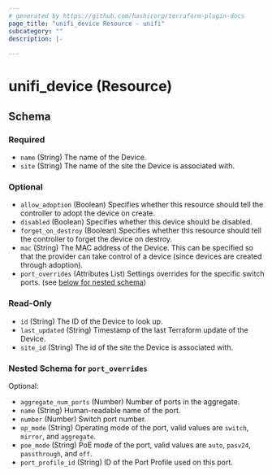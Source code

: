```yaml
---
# generated by https://github.com/hashicorp/terraform-plugin-docs
page_title: "unifi_device Resource - unifi"
subcategory: ""
description: |-
  
---
```


# unifi_device (Resource)





<!-- schema generated by tfplugindocs -->
## Schema

### Required

- `name` (String) The name of the Device.
- `site` (String) The name of the site the Device is associated with.

### Optional

- `allow_adoption` (Boolean) Specifies whether this resource should tell the controller to adopt the device on create.
- `disabled` (Boolean) Specifies whether this device should be disabled.
- `forget_on_destroy` (Boolean) Specifies whether this resource should tell the controller to forget the device on destroy.
- `mac` (String) The MAC address of the Device. This can be specified so that the provider can take control of a device (since devices are created through adoption).
- `port_overrides` (Attributes List) Settings overrides for the specific switch ports. (see [below for nested schema](#nestedatt--port_overrides))

### Read-Only

- `id` (String) The ID of the Device to look up.
- `last_updated` (String) Timestamp of the last Terraform update of the Device.
- `site_id` (String) The id of the site the Device is associated with.

<a id="nestedatt--port_overrides"></a>
### Nested Schema for `port_overrides`

Optional:

- `aggregate_num_ports` (Number) Number of ports in the aggregate.
- `name` (String) Human-readable name of the port.
- `number` (Number) Switch port number.
- `op_mode` (String) Operating mode of the port, valid values are `switch`, `mirror`, and `aggregate`.
- `poe_mode` (String) PoE mode of the port, valid values are `auto`, `pasv24`, `passthrough`, and `off`.
- `port_profile_id` (String) ID of the Port Profile used on this port.
